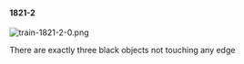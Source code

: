 #### 1821-2
![train-1821-2-0.png](https://github.com/lil-lab/nlvr/raw/master/nlvr/train/images/17/train-1821-2-0.png "train-1821-2-0.png")

There are exactly three black objects not touching any edge
